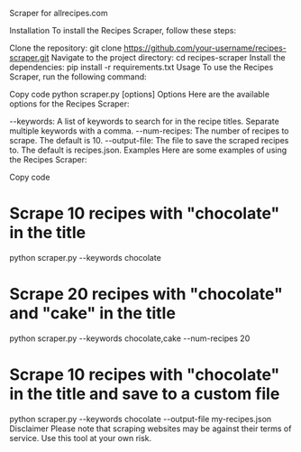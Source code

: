 Scraper for allrecipes.com

Installation
To install the Recipes Scraper, follow these steps:

Clone the repository: git clone https://github.com/your-username/recipes-scraper.git
Navigate to the project directory: cd recipes-scraper
Install the dependencies: pip install -r requirements.txt
Usage
To use the Recipes Scraper, run the following command:

Copy code
python scraper.py [options]
Options
Here are the available options for the Recipes Scraper:

--keywords: A list of keywords to search for in the recipe titles. Separate multiple keywords with a comma.
--num-recipes: The number of recipes to scrape. The default is 10.
--output-file: The file to save the scraped recipes to. The default is recipes.json.
Examples
Here are some examples of using the Recipes Scraper:

Copy code
# Scrape 10 recipes with "chocolate" in the title
python scraper.py --keywords chocolate

# Scrape 20 recipes with "chocolate" and "cake" in the title
python scraper.py --keywords chocolate,cake --num-recipes 20

# Scrape 10 recipes with "chocolate" in the title and save to a custom file
python scraper.py --keywords chocolate --output-file my-recipes.json
Disclaimer
Please note that scraping websites may be against their terms of service. Use this tool at your own risk.